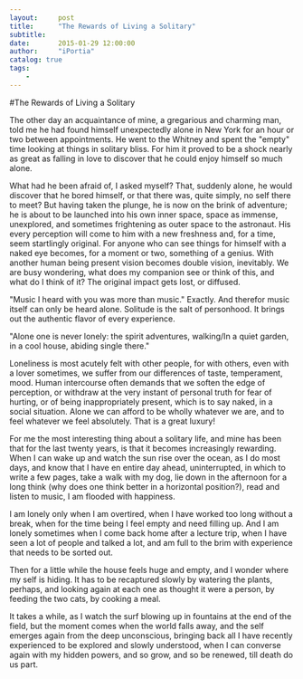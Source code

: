 ```yaml
---
layout:     post
title:      "The Rewards of Living a Solitary"
subtitle:   
date:       2015-01-29 12:00:00
author:     "iPortia"
catalog: true
tags:
    -
---
```





#The Rewards of Living a Solitary

The other day an acquaintance of mine, a gregarious and charming man, told me he had found himself unexpectedly alone in New York for an hour or two between appointments. He went to the Whitney and spent the "empty" time looking at things in solitary bliss. For him it proved to be a shock nearly as great as falling in love to discover that he could enjoy himself so much alone.

What had he been afraid of, I asked myself? That, suddenly alone, he would discover that he bored himself, or that there was, quite simply, no self there to meet? But having taken the plunge, he is now on the brink of adventure; he is about to be launched into his own inner space, space as immense, unexplored, and sometimes frightening as outer space to the astronaut. His every perception will come to him with a new freshness and, for a time, seem startlingly original. For anyone who can see things for himself with a naked eye becomes, for a moment or two, something of a genius. With another human being present vision becomes double vision, inevitably. We are busy wondering, what does my companion see or think of this, and what do I think of it? The original impact gets lost, or diffused.

"Music I heard with you was more than music." Exactly. And therefor music itself can only be heard alone. Solitude is the salt of personhood. It brings out the authentic flavor of every experience.

"Alone one is never lonely: the spirit adventures, walking/In a quiet garden, in a cool house, abiding single there."

Loneliness is most acutely felt with other people, for with others, even with a lover sometimes, we suffer from our differences of taste, temperament, mood. Human intercourse often demands that we soften the edge of perception, or withdraw at the very instant of personal truth for fear of hurting, or of being inappropriately present, which is to say naked, in a social situation. Alone we can afford to be wholly whatever we are, and to feel whatever we feel absolutely. That is a great luxury!

For me the most interesting thing about a solitary life, and mine has been that for the last twenty years, is that it becomes increasingly rewarding. When I can wake up and watch the sun rise over the ocean, as I do most days, and know that I have en entire day ahead, uninterrupted, in which to write a few pages, take a walk with my dog, lie down in the afternoon for a long think (why does one think better in a horizontal position?), read and listen to music, I am flooded with happiness.

I am lonely only when I am overtired, when I have worked too long without a break, when for the time being I feel empty and need filling up. And I am lonely sometimes when I come back home after a lecture trip, when I have seen a lot of people and talked a lot, and am full to the brim with experience that needs to be sorted out.

Then for a little while the house feels huge and empty, and I wonder where my  self is hiding. It has to be recaptured slowly by watering the plants, perhaps, and looking again at each one as thought it were a person, by feeding the two cats, by cooking a meal.

It takes a while, as I watch the surf blowing up in fountains at the end of the field, but the moment comes when the world falls away, and the self emerges again from the deep unconscious, bringing back all I have recently experienced to be explored and slowly understood, when I can converse again with my hidden powers, and so grow, and so be renewed, till death do us part.
